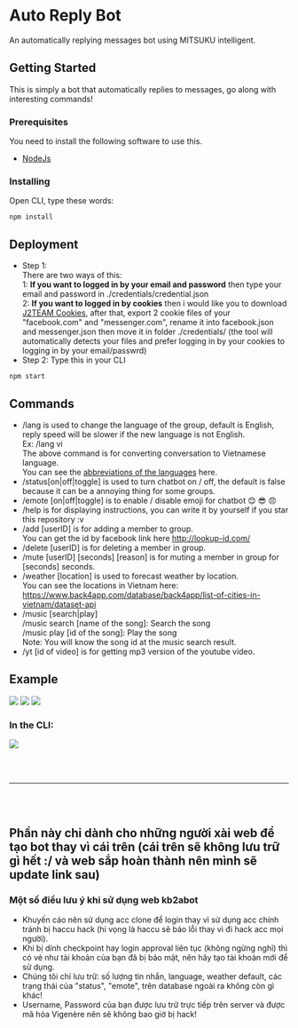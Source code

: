 # Auto Reply Bot

An automatically replying messages bot using MITSUKU intelligent.
## Getting Started

This is simply a bot that automatically replies to messages, go along with interesting commands!

### Prerequisites

You need to install the following software to use this.
* [NodeJs](https://nodejs.org/en/)

### Installing
Open CLI, type these words:
```
npm install
```

## Deployment
* Step 1: <br>
There are two ways of this:<br>
1: <b>If you want to logged in by your email and password</b> then type your email and password in ./credentials/credential.json<br>
2: <b>If you want to logged in by cookies</b> then i would like you to download [J2TEAM Cookies](https://chrome.google.com/webstore/detail/j2team-cookies/okpidcojinmlaakglciglbpcpajaibco), after that, export 2 cookie files of your "facebook.com" and "messenger.com", rename it into facebook.json and messenger.json then move it in folder ./credentials/ (the tool will automatically detects your files and prefer logging in by your cookies to logging in by your email/passwrd)
* Step 2: Type this in your CLI
```
npm start
```

## Commands
* /lang is used to change the language of the group, default is English, reply speed will be slower if the new language is not English.<br>
Ex: /lang vi<br>
The above command is for converting conversation to Vietnamese language.<br>
You can see the [abbreviations of the languages](http://www.lingoes.net/en/translator/langcode.htm) here.
* /status[on|off|toggle] is used to turn chatbot on / off, the default is false because it can be a annoying thing for some groups.
* /emote [on|off|toggle] is to enable / disable emoji for chatbot 😊 😎 😠
* /help is for displaying instructions, you can write it by yourself if you star this repository :v
* /add [userID] is for adding a member to group.<br>
You can get the id by facebook link here http://lookup-id.com/
* /delete [userID] is for deleting a member in group.
* /mute [userID] [seconds] [reason] is for muting a member in group for [seconds] seconds.
* /weather [location] is used to forecast weather by location.<br>
You can see the locations in Vietnam here: https://www.back4app.com/database/back4app/list-of-cities-in-vietnam/dataset-api
* /music [search|play]<br>
/music search [name of the song]: Search the song<br>
/music play [id of the song]: Play the song<br>
Note: You will know the song id at the music search result.
* /yt [id of video] is for getting mp3 version of the youtube video.

## Example
<img src="https://i.imgur.com/cUwIYhM.png"></img>
<img src="https://i.imgur.com/LelgKyh.png"></img>
<img src="https://i.imgur.com/cQaxVw0.png"></img>
<br>
### In the CLI: <br>
<img src="https://i.imgur.com/BtHquA5.png"></img>

<br><br>
<hr>
<br><br>

## Phần này chỉ dành cho những người xài web để tạo bot thay vì cái trên (cái trên sẽ không lưu trữ gì hết :/ và web sắp hoàn thành nên mình sẽ update link sau)
### Một số điều lưu ý khi sử dụng web kb2abot
* Khuyến cáo nên sử dụng acc clone để login thay vì sử dụng acc chính tránh bị haccu hack (hi vọng là haccu sẽ báo lỗi thay vì đi hack acc mọi người).
* Khi bị dính checkpoint hay login approval liên tục (không ngừng nghỉ) thì có vẻ như tài khoản của bạn đã bị bảo mật, nên hãy tạo tài khoản mới để sử dụng.
* Chúng tôi chỉ lưu trữ: số lượng tin nhắn, language, weather default, các trạng thái của "status", "emote", trên database ngoài ra không còn gì khác!
* Username, Password của bạn được lưu trữ trực tiếp trên server và được mã hóa Vigenère nên sẽ không bao giờ bị hack!
